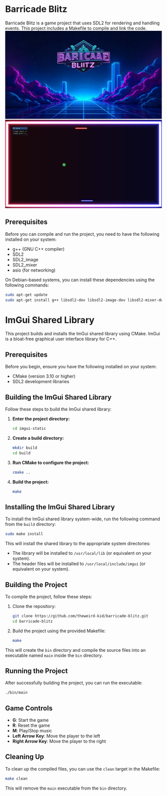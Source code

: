 # Barricade Blitz

Barricade Blitz is a game project that uses SDL2 for rendering and handling events. This project includes a Makefile to compile and link the code.
![Game Screenshot 1](images/menu.png)
![Game Screenshot 2](images/game.png)

## Prerequisites

Before you can compile and run the project, you need to have the following installed on your system:

- g++ (GNU C++ compiler)
- SDL2
- SDL2_image
- SDL2_mixer
- asio (for networking)

On Debian-based systems, you can install these dependencies using the following commands:

```sh
sudo apt-get update
sudo apt-get install g++ libsdl2-dev libsdl2-image-dev libsdl2-mixer-dev libasio-dev
```
# ImGui Shared Library

This project builds and installs the ImGui shared library using CMake. ImGui is a bloat-free graphical user interface library for C++.

## Prerequisites

Before you begin, ensure you have the following installed on your system:

- CMake (version 3.10 or higher)
- SDL2 development libraries

## Building the ImGui Shared Library

Follow these steps to build the ImGui shared library:

1. **Enter the project directory:**

   ```sh
   cd imgui-static
   ```

2. **Create a build directory:**

   ```sh
   mkdir build
   cd build
   ```

3. **Run CMake to configure the project:**

   ```sh
   cmake ..
   ```

4. **Build the project:**

   ```sh
   make
   ```

## Installing the ImGui Shared Library

To install the ImGui shared library system-wide, run the following command from the `build` directory:

```sh
sudo make install
```

This will install the shared library to the appropriate system directories:

- The library will be installed to `/usr/local/lib` (or equivalent on your system).
- The header files will be installed to `/usr/local/include/imgui` (or equivalent on your system).

## Building the Project

To compile the project, follow these steps:

1. Clone the repository:
    ```sh
    git clone https://github.com/theweird-kid/barricade-blitz.git
    cd barricade-blitz
    ```

2. Build the project using the provided Makefile:
    ```sh
    make
    ```

This will create the `bin` directory and compile the source files into an executable named `main` inside the `bin` directory.

## Running the Project

After successfully building the project, you can run the executable:

```sh
./bin/main
```
## Game Controls

- **G**: Start the game
- **R**: Reset the game
- **M**: Play/Stop music
- **Left Arrow Key**: Move the player to the left
- **Right Arrow Key**: Move the player to the right

## Cleaning Up

To clean up the compiled files, you can use the `clean` target in the Makefile:

```sh
make clean
```

This will remove the `main` executable from the `bin` directory.
